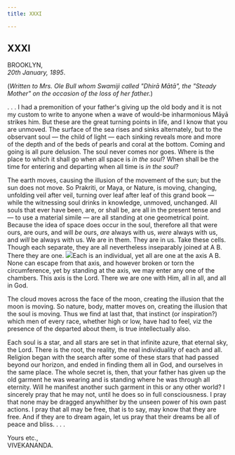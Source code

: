 ```yaml
---
title: XXXI

---
```





  

  


## XXXI

BROOKLYN,  
*20th January, 1895*.

(*Written to Mrs. Ole Bull whom Swamiji called "Dhirā Mātā", the "Steady
Mother" on the occasion of the loss of her father.*)

. . . I had a premonition of your father's giving up the old body and it
is not my custom to write to anyone when a wave of would-be inharmonious
Māyā strikes him. But these are the great turning points in life, and I
know that you are unmoved. The surface of the sea rises and sinks
alternately, but to the observant soul — the child of light — each
sinking reveals more and more of the depth and of the beds of pearls and
coral at the bottom. Coming and going is all pure delusion. The soul
never comes nor goes. Where is the place to which it shall go when all
space is *in the soul*? When shall be the time for entering and
departing when all time is *in the soul*?

The earth moves, causing the illusion of the movement of the sun; but
the sun does not move. So Prakriti, or Maya, or Nature, is moving,
changing, unfolding veil after veil, turning over leaf after leaf of
this grand book — while the witnessing soul drinks in knowledge,
unmoved, unchanged. All souls that ever have been, are, or shall be, are
all in the present tense and — to use a material simile — are all
standing at one geometrical point. Because the idea of space does occur
in the soul, therefore all that were ours, are ours, and will *be* ours,
*are* always with us, *were* always with us, and *will* be always with
us. We are in them. They are in us. Take these cells. Though each
separate, they are all nevertheless inseparably joined at A B. There
they are one. ![](031_diagram.jpg)Each is an individual, yet all are one
at the axis A B. None can escape from that axis, and however broken or
torn the circumference, yet by standing at the axis, we may enter any
one of the chambers. This axis is the Lord. There we are one with Him,
all in all, and all in God.

The cloud moves across the face of the moon, creating the illusion that
the moon is moving. So nature, body, matter moves on, creating the
illusion that the soul is moving. Thus we find at last that, that
instinct (or inspiration?) which men of every race, whether high or low,
have had to feel, viz the presence of the departed about them, is true
intellectually also.

Each soul is a star, and all stars are set in that infinite azure, that
eternal sky, the Lord. There is the root, the reality, the real
individuality of each and all. Religion began with the search after some
of these stars that had passed beyond our horizon, and ended in finding
them all in God, and ourselves in the same place. The whole secret is,
then, that your father has given up the old garment he was wearing and
is standing where he was through all eternity. Will he manifest another
such garment in this or any other world? I sincerely pray that he may
not, until he does so in full consciousness. I pray that none may be
dragged anywhither by the unseen power of his own past actions. I pray
that all may be free, that is to say, may know that they are free. And
if they are to dream again, let us pray that their dreams be all of
peace and bliss. . . .

Yours etc.,  
VIVEKANANDA.


